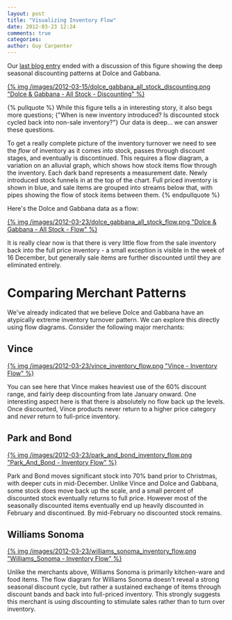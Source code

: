 ```yaml
---
layout: post
title: "Visualizing Inventory Flow"
date: 2012-03-23 12:24
comments: true
categories: 
author: Guy Carpenter
---
```


Our [last blog entry](/blog/2012/03/15/merchandising-intelligence/)
ended with a discussion of this figure showing the deep seasonal discounting
patterns at Dolce and Gabbana.

<a href="/images/2012-03-15/dolce_gabbana_all_stock_discounting.png">
{% img /images/2012-03-15/dolce_gabbana_all_stock_discounting.png "Dolce & Gabbana - All Stock - Discounting" %}
</a>

{% pullquote %}
While this figure tells a in interesting story, it also begs more questions;
{"When is new inventory introduced?   Is discounted stock cycled back into non-sale inventory?"}
Our data is deep... we can answer these questions. 

To get a really complete picture of the inventory turnover we need to see the _flow_ of
inventory as it comes into stock, passes through discount stages, and eventually is discontinued.
This requires a flow diagram, a variation on an alluvial graph, which shows how stock items flow through the inventory.  Each dark band represents a measurement date.  Newly introduced stock funnels in at the top of the chart.  Full priced inventory is shown in blue, and sale items are grouped into streams below that, with pipes showing the flow of stock items between them.
{% endpullquote %}

Here's the Dolce and Gabbana data as a flow:

<a href="/images/2012-03-23/dolce_gabbana_all_stock_flow.png">
{% img /images/2012-03-23/dolce_gabbana_all_stock_flow.png "Dolce & Gabbana - All Stock - Flow" %}
</a>

It is really clear now is that there is very little flow from the sale inventory back into the full price inventory - a small exception is visible in the week of 16 December, but generally sale items are further discounted until they are eliminated entirely.

Comparing Merchant Patterns
===========================

We've already indicated that we believe 
Dolce and Gabbana have an atypically 
extreme inventory turnover pattern.
We can explore this directly using flow diagrams.
Consider the following major merchants:

Vince
-----

<a href="/images/2012-03-23/vince_inventory_flow.png">
{% img /images/2012-03-23/vince_inventory_flow.png "Vince - Inventory Flow" %}
</a>

You can see here that Vince makes heaviest use of the 60% discount range, and
fairly deep discounting from late January onward.  One interesting aspect
here is that there is absolutely no flow back up the levels.  Once discounted,
Vince products never return to a higher price category and _never_ return to full-price
inventory.

Park and Bond
-------------

<a href="/images/2012-03-23/park_and_bond_inventory_flow.png">
{% img /images/2012-03-23/park_and_bond_inventory_flow.png "Park_And_Bond - Inventory Flow" %}
</a>

Park and Bond moves significant stock into 70% band prior to Christmas, with deeper
cuts in mid-December.  Unlike Vince and Dolce and Gabbana, some stock does move back up
the scale, and a small percent of discounted stock eventually returns to full price.  However
most of the seasonally discounted items eventually end up heavily discounted in February
and discontinued.  By mid-February no discounted stock remains.

Williams Sonoma
---------------

<a href="/images/2012-03-23/williams_sonoma_inventory_flow.png">
{% img /images/2012-03-23/williams_sonoma_inventory_flow.png "Williams_Sonoma - Inventory Flow" %}
</a>

Unlike the merchants above, Williams Sonoma is primarily kitchen-ware and food items.
The flow diagram for Williams Sonoma doesn't reveal a strong seasonal discount cycle, but rather a sustained exchange of items through discount bands
and back into full-priced inventory.  This strongly suggests this merchant is using discounting
to stimulate sales rather than to turn over inventory.







